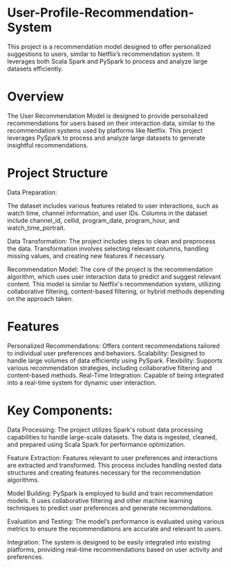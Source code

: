 # User-Profile-Recommendation-System
This project is a recommendation model designed to offer personalized suggestions to users, similar to Netflix’s recommendation system. It leverages both Scala Spark and PySpark to process and analyze large datasets efficiently.

# Overview
The User Recommendation Model is designed to provide personalized recommendations for users based on their interaction data, similar to the recommendation systems used by platforms like Netflix. This project leverages PySpark to process and analyze large datasets to generate insightful recommendations.

# Project Structure
Data Preparation:

The dataset includes various features related to user interactions, such as watch time, channel information, and user IDs.
Columns in the dataset include channel_id, cellid, program_date, program_hour, and watch_time_portrait.

Data Transformation:
The project includes steps to clean and preprocess the data.
Transformation involves selecting relevant columns, handling missing values, and creating new features if necessary.

Recommendation Model:
The core of the project is the recommendation algorithm, which uses user interaction data to predict and suggest relevant content.
This model is similar to Netflix's recommendation system, utilizing collaborative filtering, content-based filtering, or hybrid methods depending on the approach taken.

# Features
Personalized Recommendations: Offers content recommendations tailored to individual user preferences and behaviors.
Scalability: Designed to handle large volumes of data efficiently using PySpark.
Flexibility: Supports various recommendation strategies, including collaborative filtering and content-based methods.
Real-Time Integration: Capable of being integrated into a real-time system for dynamic user interaction.

# Key Components:
Data Processing: The project utilizes Spark's robust data processing capabilities to handle large-scale datasets. The data is ingested, cleaned, and prepared using Scala Spark for performance optimization.

Feature Extraction: Features relevant to user preferences and interactions are extracted and transformed. This process includes handling nested data structures and creating features necessary for the recommendation algorithms.

Model Building: PySpark is employed to build and train recommendation models. It uses collaborative filtering and other machine learning techniques to predict user preferences and generate recommendations.

Evaluation and Testing: The model’s performance is evaluated using various metrics to ensure the recommendations are accurate and relevant to users.

Integration: The system is designed to be easily integrated into existing platforms, providing real-time recommendations based on user activity and preferences.
